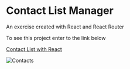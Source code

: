 # Contact List Manager

An exercise created with React and React Router

To see this project enter to the link below

[Contact List with React](https://agenda-nfgqftvtcn.now.sh/)

![Contacts](https://image.prntscr.com/image/OEyRjZlISjO2DOUaeyfrmw.png)
